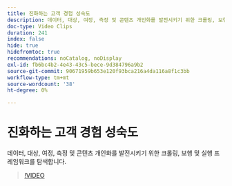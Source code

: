 ```yaml
---
title: 진화하는 고객 경험 성숙도
description: 데이터, 대상, 여정, 측정 및 콘텐츠 개인화를 발전시키기 위한 크롤링, 보행 및 실행 프레임워크를 탐색합니다.
doc-type: Video Clips
duration: 241
index: false
hide: true
hidefromtoc: true
recommendations: noCatalog, noDisplay
exl-id: fb6bc4b2-4e43-43c5-bece-9d384796a9b2
source-git-commit: 90671959b653e120f93bca216a4da116a8f1c3bb
workflow-type: tm+mt
source-wordcount: '38'
ht-degree: 0%

---
```


# 진화하는 고객 경험 성숙도

데이터, 대상, 여정, 측정 및 콘텐츠 개인화를 발전시키기 위한 크롤링, 보행 및 실행 프레임워크를 탐색합니다.

<!-- 85_S651_3442537_240_evolving-customer-experience-maturity -->
>[!VIDEO](https://video.tv.adobe.com/v/3460178/?learn=on&enablevpops=true&captions=kor)
